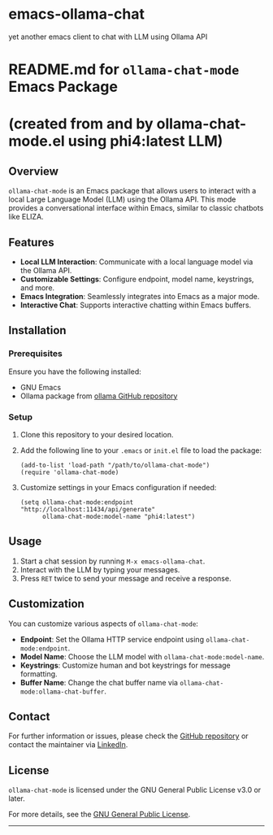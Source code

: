 # emacs-ollama-chat
yet another emacs client to chat with LLM using Ollama API
# README.md for `ollama-chat-mode` Emacs Package
# (created from and by ollama-chat-mode.el using phi4:latest LLM)

## Overview

`ollama-chat-mode` is an Emacs package that allows users to interact with a local Large Language Model (LLM) using the Ollama API. This mode provides a conversational interface within Emacs, similar to classic chatbots like ELIZA.

## Features

- **Local LLM Interaction**: Communicate with a local language model via the Ollama API.
- **Customizable Settings**: Configure endpoint, model name, keystrings, and more.
- **Emacs Integration**: Seamlessly integrates into Emacs as a major mode.
- **Interactive Chat**: Supports interactive chatting within Emacs buffers.

## Installation

### Prerequisites

Ensure you have the following installed:

- GNU Emacs
- Ollama package from [ollama GitHub repository](http://github.com/zweifisch/ollama)

### Setup

1. Clone this repository to your desired location.
2. Add the following line to your `.emacs` or `init.el` file to load the package:

   ```elisp
   (add-to-list 'load-path "/path/to/ollama-chat-mode")
   (require 'ollama-chat-mode)
   ```

3. Customize settings in your Emacs configuration if needed:

   ```elisp
   (setq ollama-chat-mode:endpoint "http://localhost:11434/api/generate"
         ollama-chat-mode:model-name "phi4:latest")
   ```

## Usage

1. Start a chat session by running `M-x emacs-ollama-chat`.
2. Interact with the LLM by typing your messages.
3. Press `RET` twice to send your message and receive a response.

## Customization

You can customize various aspects of `ollama-chat-mode`:

- **Endpoint**: Set the Ollama HTTP service endpoint using `ollama-chat-mode:endpoint`.
- **Model Name**: Choose the LLM model with `ollama-chat-mode:model-name`.
- **Keystrings**: Customize human and bot keystrings for message formatting.
- **Buffer Name**: Change the chat buffer name via `ollama-chat-mode:ollama-chat-buffer`.

## Contact

For further information or issues, please check the [GitHub repository](https://github.com/v1st-git/emacs-ollama-chat) or contact the maintainer via [LinkedIn](https://www.linkedin.com/in/vladimir-stavrov-a9803b115).

## License

`ollama-chat-mode` is licensed under the GNU General Public License v3.0 or later.

For more details, see the [GNU General Public License](https://www.gnu.org/licenses/).

---
